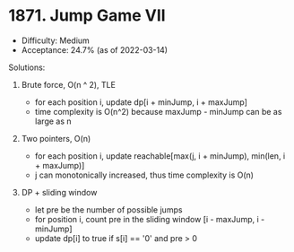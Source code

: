# 1871. Jump Game VII
- Difficulty: Medium
- Acceptance: 24.7% (as of 2022-03-14)

Solutions:
1. Brute force, O(n ^ 2), TLE
   - for each position i, update dp[i + minJump, i + maxJump]
   - time complexity is O(n^2) because maxJump - minJump can be as large as n

1. Two pointers, O(n)
   - for each position i, update reachable[max(j, i + minJump), min(len, i + maxJump)]
   - j can monotonically increased, thus time complexity is O(n)

1. DP + sliding window
   - let pre be the number of possible jumps
   - for position i, count pre in the sliding window [i - maxJump, i - minJump]
   - update dp[i] to true if s[i] == '0' and pre > 0

